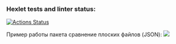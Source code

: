 ### Hexlet tests and linter status:
[![Actions Status](https://github.com/Alexandr071990/python-project-50/actions/workflows/hexlet-check.yml/badge.svg)](https://github.com/Alexandr071990/python-project-50/actions)

Пример работы пакета сравнение плоских файлов (JSON):
<a href="https://asciinema.org/a/Si2BFQn0jWTcmMq645xIpfXIU" target="_blank"><img src="https://asciinema.org/a/Si2BFQn0jWTcmMq645xIpfXIU.svg" /></a>